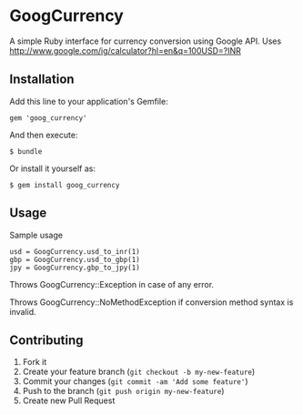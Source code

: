 # GoogCurrency

A simple Ruby interface for currency conversion using Google API. Uses http://www.google.com/ig/calculator?hl=en&q=100USD=?INR

## Installation

Add this line to your application's Gemfile:

    gem 'goog_currency'

And then execute:

    $ bundle

Or install it yourself as:

    $ gem install goog_currency

## Usage

Sample usage

    usd = GoogCurrency.usd_to_inr(1)
    gbp = GoogCurrency.usd_to_gbp(1)
    jpy = GoogCurrency.gbp_to_jpy(1)

Throws GoogCurrency::Exception in case of any error.

Throws GoogCurrency::NoMethodException if conversion method syntax is invalid.

## Contributing

1. Fork it
2. Create your feature branch (`git checkout -b my-new-feature`)
3. Commit your changes (`git commit -am 'Add some feature'`)
4. Push to the branch (`git push origin my-new-feature`)
5. Create new Pull Request
